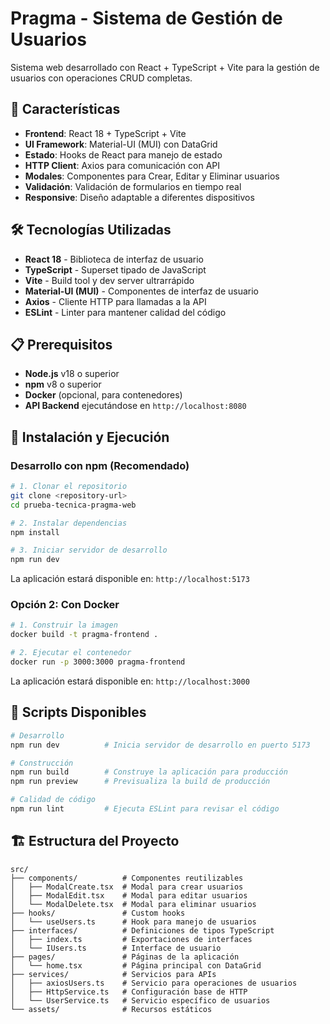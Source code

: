 # Pragma - Sistema de Gestión de Usuarios

Sistema web desarrollado con React + TypeScript + Vite para la gestión de usuarios con operaciones CRUD completas.

## 🚀 Características

- **Frontend**: React 18 + TypeScript + Vite
- **UI Framework**: Material-UI (MUI) con DataGrid
- **Estado**: Hooks de React para manejo de estado
- **HTTP Client**: Axios para comunicación con API
- **Modales**: Componentes para Crear, Editar y Eliminar usuarios
- **Validación**: Validación de formularios en tiempo real
- **Responsive**: Diseño adaptable a diferentes dispositivos

## 🛠️ Tecnologías Utilizadas

- **React 18** - Biblioteca de interfaz de usuario
- **TypeScript** - Superset tipado de JavaScript
- **Vite** - Build tool y dev server ultrarrápido
- **Material-UI (MUI)** - Componentes de interfaz de usuario
- **Axios** - Cliente HTTP para llamadas a la API
- **ESLint** - Linter para mantener calidad del código

## 📋 Prerequisitos

- **Node.js** v18 o superior
- **npm** v8 o superior
- **Docker** (opcional, para contenedores)
- **API Backend** ejecutándose en `http://localhost:8080`

## 🚀 Instalación y Ejecución

###  Desarrollo con npm (Recomendado)

```bash
# 1. Clonar el repositorio
git clone <repository-url>
cd prueba-tecnica-pragma-web

# 2. Instalar dependencias
npm install

# 3. Iniciar servidor de desarrollo
npm run dev
```

La aplicación estará disponible en: `http://localhost:5173`

### Opción 2: Con Docker

```bash
# 1. Construir la imagen
docker build -t pragma-frontend .

# 2. Ejecutar el contenedor
docker run -p 3000:3000 pragma-frontend
```

La aplicación estará disponible en: `http://localhost:3000`

## 📝 Scripts Disponibles

```bash
# Desarrollo
npm run dev          # Inicia servidor de desarrollo en puerto 5173

# Construcción
npm run build        # Construye la aplicación para producción
npm run preview      # Previsualiza la build de producción

# Calidad de código
npm run lint         # Ejecuta ESLint para revisar el código
```

## 🏗️ Estructura del Proyecto

```
src/
├── components/          # Componentes reutilizables
│   ├── ModalCreate.tsx  # Modal para crear usuarios
│   ├── ModalEdit.tsx    # Modal para editar usuarios
│   └── ModalDelete.tsx  # Modal para eliminar usuarios
├── hooks/               # Custom hooks
│   └── useUsers.ts      # Hook para manejo de usuarios
├── interfaces/          # Definiciones de tipos TypeScript
│   ├── index.ts         # Exportaciones de interfaces
│   └── IUsers.ts        # Interface de usuario
├── pages/               # Páginas de la aplicación
│   └── home.tsx         # Página principal con DataGrid
├── services/            # Servicios para APIs
│   ├── axiosUsers.ts    # Servicio para operaciones de usuarios
│   ├── HttpService.ts   # Configuración base de HTTP
│   └── UserService.ts   # Servicio específico de usuarios
└── assets/              # Recursos estáticos
```
